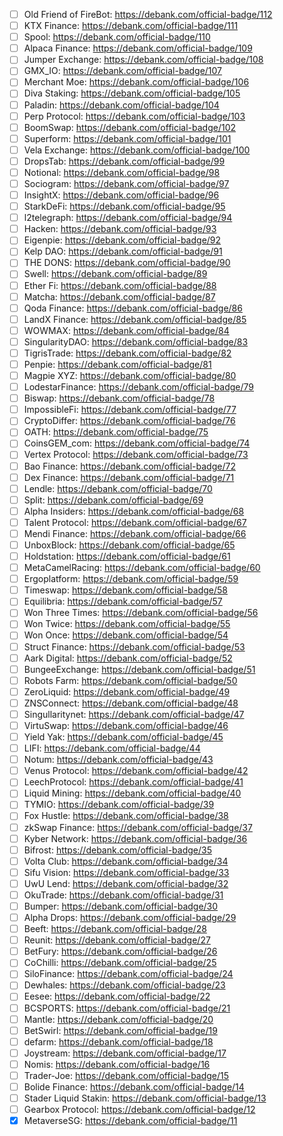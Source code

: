 - [ ]  Old Friend of FireBot: https://debank.com/official-badge/112
- [ ]  KTX Finance: https://debank.com/official-badge/111
- [ ]  Spool: https://debank.com/official-badge/110
- [ ]  Alpaca Finance: https://debank.com/official-badge/109
- [ ]  Jumper Exchange: https://debank.com/official-badge/108
- [ ]  GMX_IO: https://debank.com/official-badge/107
- [ ]  Merchant Moe: https://debank.com/official-badge/106
- [ ]  Diva Staking: https://debank.com/official-badge/105
- [ ]  Paladin: https://debank.com/official-badge/104
- [ ]  Perp Protocol: https://debank.com/official-badge/103
- [ ]  BoomSwap: https://debank.com/official-badge/102
- [ ]  Superform: https://debank.com/official-badge/101
- [ ]  Vela Exchange: https://debank.com/official-badge/100
- [ ]  DropsTab: https://debank.com/official-badge/99
- [ ]  Notional: https://debank.com/official-badge/98
- [ ]  Sociogram: https://debank.com/official-badge/97
- [ ]  InsightX: https://debank.com/official-badge/96
- [ ]  StarkDeFi: https://debank.com/official-badge/95
- [ ]  l2telegraph: https://debank.com/official-badge/94
- [ ]  Hacken: https://debank.com/official-badge/93
- [ ]  Eigenpie: https://debank.com/official-badge/92
- [ ]  Kelp DAO: https://debank.com/official-badge/91
- [ ]  THE DONS: https://debank.com/official-badge/90
- [ ]  Swell: https://debank.com/official-badge/89
- [ ]  Ether Fi: https://debank.com/official-badge/88
- [ ]  Matcha: https://debank.com/official-badge/87
- [ ]  Qoda Finance: https://debank.com/official-badge/86
- [ ]  LandX Finance: https://debank.com/official-badge/85
- [ ]  WOWMAX: https://debank.com/official-badge/84
- [ ]  SingularityDAO: https://debank.com/official-badge/83
- [ ]  TigrisTrade: https://debank.com/official-badge/82
- [ ]  Penpie: https://debank.com/official-badge/81
- [ ]  Magpie XYZ: https://debank.com/official-badge/80
- [ ]  LodestarFinance: https://debank.com/official-badge/79
- [ ]  Biswap: https://debank.com/official-badge/78
- [ ]  ImpossibleFi: https://debank.com/official-badge/77
- [ ]  CryptoDiffer: https://debank.com/official-badge/76
- [ ]  OATH: https://debank.com/official-badge/75
- [ ]  CoinsGEM_com: https://debank.com/official-badge/74
- [ ]  Vertex Protocol: https://debank.com/official-badge/73
- [ ]  Bao Finance: https://debank.com/official-badge/72
- [ ]  Dex Finance: https://debank.com/official-badge/71
- [ ]  Lendle: https://debank.com/official-badge/70
- [ ]  Split: https://debank.com/official-badge/69
- [ ]  Alpha Insiders: https://debank.com/official-badge/68
- [ ]  Talent Protocol: https://debank.com/official-badge/67
- [ ]  Mendi Finance: https://debank.com/official-badge/66
- [ ]  UnboxBlock: https://debank.com/official-badge/65
- [ ]  Holdstation: https://debank.com/official-badge/61
- [ ]  MetaCamelRacing: https://debank.com/official-badge/60
- [ ]  Ergoplatform: https://debank.com/official-badge/59
- [ ]  Timeswap: https://debank.com/official-badge/58
- [ ]  Equilibria: https://debank.com/official-badge/57
- [ ]  Won Three Times: https://debank.com/official-badge/56
- [ ]  Won Twice: https://debank.com/official-badge/55
- [ ]  Won Once: https://debank.com/official-badge/54
- [ ]  Struct Finance: https://debank.com/official-badge/53
- [ ]  Aark Digital: https://debank.com/official-badge/52
- [ ]  BungeeExchange: https://debank.com/official-badge/51
- [ ]  Robots Farm: https://debank.com/official-badge/50
- [ ]  ZeroLiquid: https://debank.com/official-badge/49
- [ ]  ZNSConnect: https://debank.com/official-badge/48
- [ ]  Singullaritynet: https://debank.com/official-badge/47
- [ ]  VirtuSwap: https://debank.com/official-badge/46
- [ ]  Yield Yak: https://debank.com/official-badge/45
- [ ]  LIFI: https://debank.com/official-badge/44
- [ ]  Notum: https://debank.com/official-badge/43
- [ ]  Venus Protocol: https://debank.com/official-badge/42
- [ ]  LeechProtocol: https://debank.com/official-badge/41
- [ ]  Liquid Mining: https://debank.com/official-badge/40
- [ ]  TYMIO: https://debank.com/official-badge/39
- [ ]  Fox Hustle: https://debank.com/official-badge/38
- [ ]  zkSwap Finance: https://debank.com/official-badge/37
- [ ]  Kyber Network: https://debank.com/official-badge/36
- [ ]  Bifrost: https://debank.com/official-badge/35
- [ ]  Volta Club: https://debank.com/official-badge/34
- [ ]  Sifu Vision: https://debank.com/official-badge/33
- [ ]  UwU Lend: https://debank.com/official-badge/32
- [ ]  OkuTrade: https://debank.com/official-badge/31
- [ ]  Bumper: https://debank.com/official-badge/30
- [ ]  Alpha Drops: https://debank.com/official-badge/29
- [ ]  Beeft: https://debank.com/official-badge/28
- [ ]  Reunit: https://debank.com/official-badge/27
- [ ]  BetFury: https://debank.com/official-badge/26
- [ ]  CoChilli: https://debank.com/official-badge/25
- [ ]  SiloFinance: https://debank.com/official-badge/24
- [ ]  Dewhales: https://debank.com/official-badge/23
- [ ]  Eesee: https://debank.com/official-badge/22
- [ ]  BCSPORTS: https://debank.com/official-badge/21
- [ ]  Mantle: https://debank.com/official-badge/20
- [ ]  BetSwirl: https://debank.com/official-badge/19
- [ ]  defarm: https://debank.com/official-badge/18
- [ ]  Joystream: https://debank.com/official-badge/17
- [ ]  Nomis: https://debank.com/official-badge/16
- [ ]  Trader-Joe: https://debank.com/official-badge/15
- [ ]  Bolide Finance: https://debank.com/official-badge/14
- [ ]  Stader Liquid Stakin: https://debank.com/official-badge/13
- [ ]  Gearbox Protocol: https://debank.com/official-badge/12
- [x]  MetaverseSG: https://debank.com/official-badge/11
